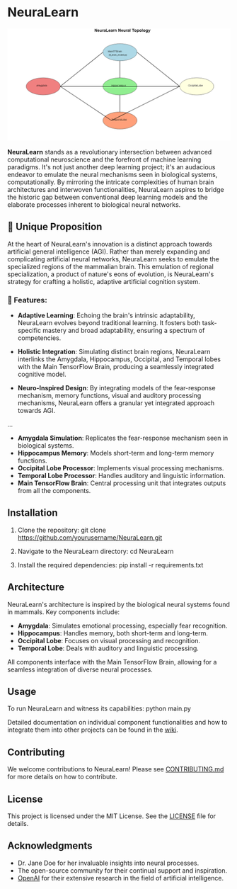 # NeuraLearn

![NeuraLearn Logo](https://github.com/TheDogeBird/neuralearn/blob/main/aidiag.png?raw=true)

**NeuraLearn** stands as a revolutionary intersection between advanced computational neuroscience and the forefront of machine learning paradigms. It's not just another deep learning project; it's an audacious endeavor to emulate the neural mechanisms seen in biological systems, computationally. By mirroring the intricate complexities of human brain architectures and interwoven functionalities, NeuraLearn aspires to bridge the historic gap between conventional deep learning models and the elaborate processes inherent to biological neural networks.

## 🌟 Unique Proposition

At the heart of NeuraLearn's innovation is a distinct approach towards artificial general intelligence (AGI). Rather than merely expanding and complicating artificial neural networks, NeuraLearn seeks to emulate the specialized regions of the mammalian brain. This emulation of regional specialization, a product of nature's eons of evolution, is NeuraLearn's strategy for crafting a holistic, adaptive artificial cognition system.

### 🚀 Features:

- **Adaptive Learning**: Echoing the brain's intrinsic adaptability, NeuraLearn evolves beyond traditional learning. It fosters both task-specific mastery and broad adaptability, ensuring a spectrum of competencies.

- **Holistic Integration**: Simulating distinct brain regions, NeuraLearn interlinks the Amygdala, Hippocampus, Occipital, and Temporal lobes with the Main TensorFlow Brain, producing a seamlessly integrated cognitive model.

- **Neuro-Inspired Design**: By integrating models of the fear-response mechanism, memory functions, visual and auditory processing mechanisms, NeuraLearn offers a granular yet integrated approach towards AGI.

...

- **Amygdala Simulation**: Replicates the fear-response mechanism seen in biological systems.
- **Hippocampus Memory**: Models short-term and long-term memory functions.
- **Occipital Lobe Processor**: Implements visual processing mechanisms.
- **Temporal Lobe Processor**: Handles auditory and linguistic information.
- **Main TensorFlow Brain**: Central processing unit that integrates outputs from all the components.

## Installation

1. Clone the repository:
git clone https://github.com/yourusername/NeuraLearn.git

2. Navigate to the NeuraLearn directory:
cd NeuraLearn

3. Install the required dependencies:
pip install -r requirements.txt

## Architecture

NeuraLearn's architecture is inspired by the biological neural systems found in mammals. Key components include:

- **Amygdala**: Simulates emotional processing, especially fear recognition.
- **Hippocampus**: Handles memory, both short-term and long-term.
- **Occipital Lobe**: Focuses on visual processing and recognition.
- **Temporal Lobe**: Deals with auditory and linguistic processing.

All components interface with the Main TensorFlow Brain, allowing for a seamless integration of diverse neural processes.

## Usage

To run NeuraLearn and witness its capabilities:
python main.py

Detailed documentation on individual component functionalities and how to integrate them into other projects can be found in the [wiki](https://github.com/yourusername/NeuraLearn/wiki).

## Contributing
We welcome contributions to NeuraLearn! Please see [CONTRIBUTING.md](CONTRIBUTING.md) for more details on how to contribute.

## License
This project is licensed under the MIT License. See the [LICENSE](LICENSE) file for details.

## Acknowledgments

- Dr. Jane Doe for her invaluable insights into neural processes.
- The open-source community for their continual support and inspiration.
- [OpenAI](https://openai.com/) for their extensive research in the field of artificial intelligence.
